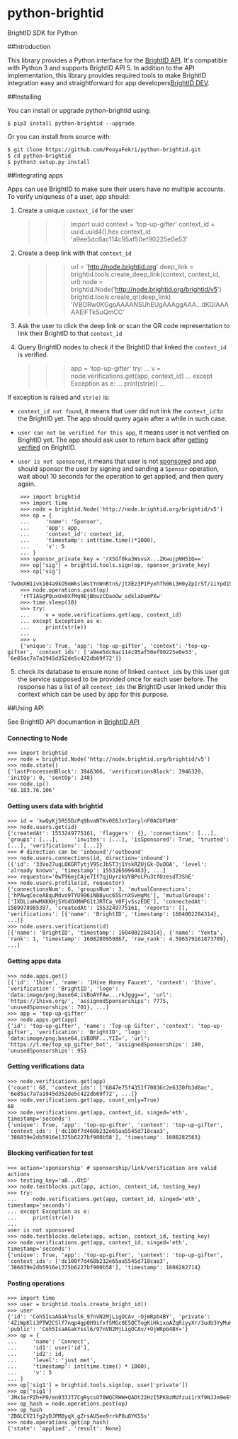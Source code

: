 # python-brightid

BrightID SDK for Python

##Introduction

This library provides a Python interface for the [BrightID API](https://dev.brightid.org/docs/node-api/web_services/foxx/node-api-5.6.0.yaml). It's compatible with Python 3 and supports BrightID API 5. In addition to the API implementation, this library provides required tools to make BrightID integration easy and straightforward for app developers[BrightID DEV](dev.brightid.org).

##Installing

You can install or upgrade python-brightid using:

    $ pip3 install python-brightid --upgrade

Or you can install from source with:

    $ git clone https://github.com/PooyaFekri/python-brightid.git
    $ cd python-brightid
    $ python3 setup.py install

##Integrating apps

Apps can use BrightID to make sure their users have no multiple accounts. To verify uniquness of a user, app should:

1. Create a unique `context_id` for the user

   > > > import uuid
   > > > context = 'top-up-gifter'
   > > > context_id = uuid.uuid4().hex
   > > > context_id
   > > > 'a9ee5dc6ac114c95af50ef90225e0e53'

2. Create a deep link with that `context_id`

   > > > url = 'http://node.brightid.org'
   > > > deep_link = brightid.tools.create_deep_link(context, context_id, url)
   > > > node = brightid.Node('http://node.brightid.org/brightid/v5')
   > > > brightid.tools.create_qr(deep_link)
   > > > 'iVBORw0KGgoAAAANSUhEUgAAAggAAA...dKGIAAAAAElFTkSuQmCC'

3. Ask the user to click the deep link or scan the QR code representation to link their BrightID to that `context_id`

4. Query BrightID nodes to check if the BrightID that linked the `context_id` is verified.

   > > > app = 'top-up-gifter'
   > > > try:
   > > > ... v = node.verifications.get(app, context_id)
   > > > ... except Exception as e:
   > > > ... print(str(e))
   > > > ...

If exception is raised and `str(e)` is:

- `context_id not found`, it means that user did not link the `context_id` to the BrightID yet. The app should query again after a while in such case.

- `user can not be verified for this app`, it means user is not verified on BrightID yet. The app should ask user to return back after [getting verified](https://brightid.gitbook.io/brightid/getting-verified) on BrightID.

- `user is not sponsored`, it means that user is not [sponsored](https://dev.brightid.org/docs/guides/docs/basic-integration.md#sponsoring-users) and app should sponsor the user by signing and sending a `Sponsor` operation, wait about 10 seconds for the operation to get applied, and then query again.

```
    >>> import brightid
    >>> import time
    >>> node = brightid.Node('http://node.brightid.org/brightid/v5')
    >>> op = {
    ...     'name': 'Sponsor',
    ...     'app': app,
    ...     'context_id': context_id,
    ...     'timestamp': int(time.time()*1000),
    ...     'v': 5
    ... }
    >>> sponsor_private_key = 'rXSGf0ka3WsvsX...ZKwujpNH51Q=='
    >>> op['sig'] = brightid.tools.sign(op, sponsor_private_key)
    >>> op['sig']
    '7wOmXH1ivk104a9kO5mWkslWstYnWnRtnS/jtXEz3P1PyxhTh06i3H0yZpIrST/iiYpd15iscCuyGJpghnOXDw=='
    >>> node.operations.post(op)
    'rFT1ASgPQuxUx0XfMq9EjBbuzCOaoOw_sdklaDamPXw'
    >>> time.sleep(10)
    >>> try:
    ...     v = node.verifications.get(app, context_id)
    ... except Exception as e:
    ...     print(str(e))
    ...
    >>> v
    {'unique': True, 'app': 'top-up-gifter', 'context': 'top-up-gifter', 'context_ids': ['a9ee5dc6ac114c95af50ef90225e0e53', '6e85ac7a7a1945d352de5c422db69f72']}
```

5. check its database to ensure none of linked `context_id`s by this user got the service supposed to be provided once for each user before. The response has a list of all `context_ids` the BrightID user linked under this context which can be used by app for this purpose.

##Using API

See BrightID API documantion in [BrightID API](https://dev.brightid.org/docs/node-api)

#### Connecting to Node

    >>> import brightid
    >>> node = brightid.Node('http://node.brightid.org/brightid/v5')
    >>> node.state()
    {'lastProcessedBlock': 3946366, 'verificationsBlock': 3946320, 'initOp': 0, 'sentOp': 248}
    >>> node.ip()
    '68.183.76.106'

#### Getting users data with brightid

    >>> id = 'kwQyKj5RS5DzPq9bvaNTKv0E6JxYIorylnF0ACUFbH0'
    >>> node.users.get(id)
    {'createdAt': 1553249775161, 'flaggers': {}, 'connections': [...], 'groups': [...],     'invites': [...], 'isSponsored': True, 'trusted': [...], 'verifications': [...]}
    >>> # direction can be 'inbound'/'outbound'
    >>> node.users.connections(id, direction='inbound')
    [{'id': '33Vo27uqL0KGRTytjV9ScJbSTJj1YskRZUjGk-DuO0A', 'level': 'already known', 'timestamp': 1553265996463}, ...]
    >>> requestor='0wT96mjCAje7If7qjUyrzkVYBPoLPu3tfOzesdT3ShE'
    >>> node.users.profile(id, requestor)
    {'connectionsNum': 6, 'groupsNum': 3, 'mutualConnections': ['hPAwqCeceA8quMdvo9TYU996iNBByuc65SrnXSvHgMs'], 'mutualGroups': ['IXDLiaHwMXKKHjSYUdOXMHPG1tJRTCa_Y0FjvSszEDE'], 'connectedAt': 1589978985397, 'createdAt': 1553249775161, 'reports': [], 'verifications': [{'name': 'BrightID', 'timestamp': 1604002284314}, ...]}
    >>> node.users.verifications(id)
    [{'name': 'BrightID', 'timestamp': 1604002284314}, {'name': 'Yekta', 'rank': 1, 'timestamp': 1608280959867, 'raw_rank': 4.596579161873709}, ...]

#### Getting apps data

    >>> node.apps.get()
    [{'id': '1hive', 'name': '1Hive Honey Faucet', 'context': '1hive', 'verification': 'BrightID', 'logo': 'data:image/png;base64,iVBoAYFAw...rkJggg==', 'url': 'https://1hive.org/', 'assignedSponsorships': 7775, 'unusedSponsorships': 701}, ...]
    >>> app = 'top-up-gifter'
    >>> node.apps.get(app)
    {'id': 'top-up-gifter', 'name': 'Top-up Gifter', 'context': 'top-up-gifter', 'verification': 'BrightID', 'logo': 'data:image/png;base64,iVBORF...YII=', 'url': 'https://t.me/top_up_gifter_bot', 'assignedSponsorships': 100, 'unusedSponsorships': 95}

#### Getting verifications data

    >>> node.verifications.get(app)
    {'count': 68, 'context_ids': ['6847e75f4351f70836c2e6330fb3d8ac', '6e85ac7a7a1945d352de5c422db69f72', ...]}
    >>> node.verifications.get(app, count_only=True)
    68
    >>> node.verifications.get(app, context_id, singed='eth', timestamp='seconds')
    {'unique': True, 'app': 'top-up-gifter', 'context': 'top-up-gifter', 'context_ids': ['dc100f7d468b232e65aa5545d718caa3', '386039e2db5916e1375b6227bf900b58'], 'timestamp': 1608282563}

#### Blocking verification for test

    >>> action='sponsorship' # sponsorship/link/verification are valid actions
    >>> testing_key='a8...OtD'
    >>> node.testblocks.put(app, action, context_id, testing_key)
    >>> try:
    ...     node.verifications.get(app, context_id, singed='eth', timestamp='seconds')
    ... except Exception as e:
    ...     print(str(e))
    ...
    user is not sponsored
    >>> node.testblocks.delete(app, action, context_id, testing_key)
    >>> node.verifications.get(app, context_id, singed='eth', timestamp='seconds')
    {'unique': True, 'app': 'top-up-gifter', 'context': 'top-up-gifter', 'context_ids': ['dc100f7d468b232e65aa5545d718caa3', '386039e2db5916e1375b6227bf900b58'], 'timestamp': 1608282714}

#### Posting operations

    >>> import time
    >>> user = brightid.tools.create_bright_id()
    >>> user
    {'id': 'Coh5IsaAGakYssl6_97nVN2MjLigOCAv_-OjWRpb4BY', 'private': '4ZiWpKli3PTW2CSlf7nqp4gp0H9ifxfSMGc0E5QCTogKiHkixoAZqRiyyXr/3udU3YyMuKA4IC//46NZGlvgFg==', 'public': 'Coh5IsaAGakYssl6/97nVN2MjLigOCAv/+OjWRpb4BY='}
    >>> op = {
    ...     'name': 'Connect',
    ...     'id1': user['id'],
    ...     'id2': id,
    ...     'level': 'just met',
    ...     'timestamp': int(time.time() * 1000),
    ...     'v': 5
    ... }
    >>> op['sig1'] = brightid.tools.sign(op, user['private'])
    >>> op['sig1']
    'JMx1erPZh+P0/en033JT7CgRycsO70WQCRHW+QADt22HzI5PK8zMUfzui1rXf9NJJm9eEtsYIYhqQa96AWJPDQ=='
    >>> op_hash = node.operations.post(op)
    >>> op_hash
    'ZB6LCV21fg2yDJPM8yqX_gZrsAU5ee9rrkP8u8YKS5s'
    >>> node.operations.get(op_hash)
    {'state': 'applied', 'result': None}
